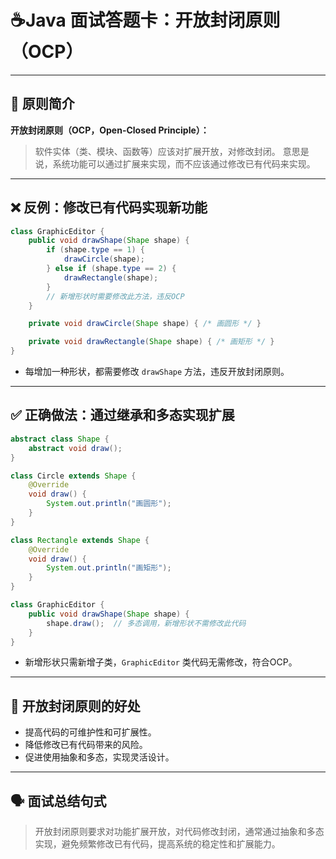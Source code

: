 # ☕Java 面试答题卡：开放封闭原则（OCP）

------

## 🧠 原则简介

**开放封闭原则（OCP，Open-Closed Principle）：**

> 软件实体（类、模块、函数等）应该对扩展开放，对修改封闭。
>  意思是说，系统功能可以通过扩展来实现，而不应该通过修改已有代码来实现。

------

## ❌ 反例：修改已有代码实现新功能

```java
class GraphicEditor {
    public void drawShape(Shape shape) {
        if (shape.type == 1) {
            drawCircle(shape);
        } else if (shape.type == 2) {
            drawRectangle(shape);
        }
        // 新增形状时需要修改此方法，违反OCP
    }

    private void drawCircle(Shape shape) { /* 画圆形 */ }

    private void drawRectangle(Shape shape) { /* 画矩形 */ }
}
```

- 每增加一种形状，都需要修改 `drawShape` 方法，违反开放封闭原则。

------

## ✅ 正确做法：通过继承和多态实现扩展

```java
abstract class Shape {
    abstract void draw();
}

class Circle extends Shape {
    @Override
    void draw() {
        System.out.println("画圆形");
    }
}

class Rectangle extends Shape {
    @Override
    void draw() {
        System.out.println("画矩形");
    }
}

class GraphicEditor {
    public void drawShape(Shape shape) {
        shape.draw();  // 多态调用，新增形状不需修改此代码
    }
}
```

- 新增形状只需新增子类，`GraphicEditor` 类代码无需修改，符合OCP。

------

## 🔗 开放封闭原则的好处

- 提高代码的可维护性和可扩展性。
- 降低修改已有代码带来的风险。
- 促进使用抽象和多态，实现灵活设计。

------

## 🗣 面试总结句式

> 开放封闭原则要求对功能扩展开放，对代码修改封闭，通常通过抽象和多态实现，避免频繁修改已有代码，提高系统的稳定性和扩展能力。
